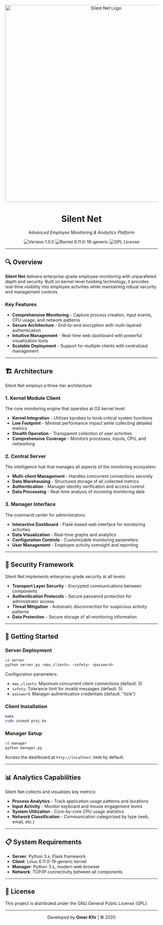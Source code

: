 <p align="center">
  <img src="https://github.com/user-attachments/assets/94e37340-9791-4739-a4bf-f2c3eaebd1c8" alt="Silent Net Logo" width="650"/>
</p>

<h1 align="center">Silent Net</h1>
<p align="center"><i>Advanced Employee Monitoring & Analytics Platform</i></p>

<p align="center">
  <img src="https://img.shields.io/badge/version-1.0.0-blue" alt="Version 1.0.0"/>
  <img src="https://img.shields.io/badge/kernel-6.11.0_19_generic-orange" alt="Kernel 6.11.0-19-generic"/>
  <img src="https://img.shields.io/badge/license-GPL-green" alt="GPL License"/>
</p>

---

## 🔍 Overview

**Silent Net** delivers enterprise-grade employee monitoring with unparalleled depth and security. Built on kernel-level hooking technology, it provides real-time visibility into employee activities while maintaining robust security and management controls.

### Key Features

- **Comprehensive Monitoring** - Capture process creation, input events, CPU usage, and network patterns
- **Secure Architecture** - End-to-end encryption with multi-layered authentication
- **Intuitive Management** - Real-time web dashboard with powerful visualization tools
- **Scalable Deployment** - Support for multiple clients with centralized management

---

## 🏗️ Architecture

Silent Net employs a three-tier architecture:

### 1. Kernel Module Client

The core monitoring engine that operates at OS kernel level:

- **Kernel Integration** - Utilizes kprobes to hook critical system functions
- **Low Footprint** - Minimal performance impact while collecting detailed metrics
- **Stealth Operation** - Transparent collection of user activities
- **Comprehensive Coverage** - Monitors processes, inputs, CPU, and networking

### 2. Central Server

The intelligence hub that manages all aspects of the monitoring ecosystem:

- **Multi-client Management** - Handles concurrent connections securely
- **Data Warehousing** - Structured storage of all collected metrics
- **Authentication** - Manager identity verification and access control
- **Data Processing** - Real-time analysis of incoming monitoring data

### 3. Manager Interface

The command center for administrators:

- **Interactive Dashboard** - Flask-based web interface for monitoring activities
- **Data Visualization** - Real-time graphs and analytics
- **Configuration Controls** - Customizable monitoring parameters
- **User Management** - Employee activity oversight and reporting

---

## 🔐 Security Framework

Silent Net implements enterprise-grade security at all levels:

- **Transport Layer Security** - Encrypted communications between components
- **Authentication Protocols** - Secure password protection for administrator access
- **Threat Mitigation** - Automatic disconnection for suspicious activity patterns
- **Data Protection** - Secure storage of all monitoring information

---

## 🚀 Getting Started

### Server Deployment

```bash
cd server
python server.py <max_clients> <safety> <password>
```

Configuration parameters:
- `max_clients`: Maximum concurrent client connections (default: 5)
- `safety`: Tolerance limit for invalid messages (default: 5)
- `password`: Manager authentication credentials (default: "itzik")

### Client Installation

```bash
make
sudo insmod proj.ko
```

### Manager Setup

```bash
cd manager
python manager.py
```

Access the dashboard at `http://localhost:5000` by default.

---

## 📊 Analytics Capabilities

Silent Net collects and visualizes key metrics:

- **Process Analytics** - Track application usage patterns and durations
- **Input Activity** - Monitor keyboard and mouse engagement levels
- **System Utilization** - Core-by-core CPU usage statistics
- **Network Classification** - Communication categorized by type (web, email, etc.)

---

## 📋 System Requirements

- **Server**: Python 3.x, Flask framework
- **Client**: Linux 6.11.0-19-generic kernel
- **Manager**: Python 3.x, modern web browser
- **Network**: TCP/IP connectivity between all components

---

## 📜 License

This project is distributed under the GNU General Public License (GPL).

---

<p align="center">Developed by <strong>Omer Kfir</strong> | &copy; 2025</p>